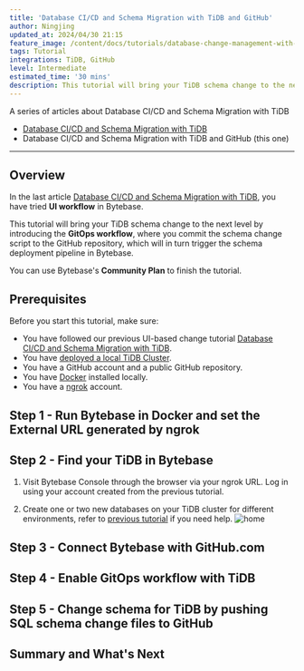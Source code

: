 ```yaml
---
title: 'Database CI/CD and Schema Migration with TiDB and GitHub'
author: Ningjing
updated_at: 2024/04/30 21:15
feature_image: /content/docs/tutorials/database-change-management-with-tidb-and-github/db-change-tidb-github.webp
tags: Tutorial
integrations: TiDB, GitHub
level: Intermediate
estimated_time: '30 mins'
description: This tutorial will bring your TiDB schema change to the next level by introducing the GitOps workflow, where you commit the schema change script to the GitHub repository, which will in turn trigger the schema deployment pipeline in Bytebase.
---
```


A series of articles about Database CI/CD and Schema Migration with TiDB

- [Database CI/CD and Schema Migration with TiDB](/docs/tutorials/database-change-management-with-tidb)
- Database CI/CD and Schema Migration with TiDB and GitHub (this one)

---

## Overview

In the last article [Database CI/CD and Schema Migration with TiDB](/docs/tutorials/database-change-management-with-tidb), you have tried **UI workflow** in Bytebase.

This tutorial will bring your TiDB schema change to the next level by introducing the **GitOps workflow**, where you commit the schema change script to the GitHub repository, which will in turn trigger the schema deployment pipeline in Bytebase.

You can use Bytebase's **Community Plan** to finish the tutorial.

## Prerequisites

Before you start this tutorial, make sure:

- You have followed our previous UI-based change tutorial [Database CI/CD and Schema Migration with TiDB](/docs/tutorials/database-change-management-with-tidb).
- You have [deployed a local TiDB Cluster](https://docs.pingcap.com/tidb/stable/quick-start-with-tidb).
- You have a GitHub account and a public GitHub repository.
- You have [Docker](https://www.docker.com/) installed locally.
- You have a [ngrok](http://ngrok.com/) account.

## Step 1 - Run Bytebase in Docker and set the External URL generated by ngrok

<IncludeBlock url="/docs/get-started/install/vcs-with-ngrok"></IncludeBlock>

## Step 2 - Find your TiDB in Bytebase

1. Visit Bytebase Console through the browser via your ngrok URL. Log in using your account created from the previous tutorial.

1. Create one or two new databases on your TiDB cluster for different environments, refer to [previous tutorial](/docs/tutorials/database-change-management-with-tidb) if you need help.
   ![home](/content/docs/tutorials/database-change-management-with-tidb-and-github/bb-project-dbs-tidb.webp)

## Step 3 - Connect Bytebase with GitHub.com

<IncludeBlock url="/docs/share/tutorials/vcs-with-github"></IncludeBlock>

## Step 4 - Enable GitOps workflow with TiDB

<IncludeBlock url="/docs/share/tutorials/vcs-in-project-github"></IncludeBlock>

## Step 5 - Change schema for TiDB by pushing SQL schema change files to GitHub

<IncludeBlock url="/docs/share/tutorials/vcs-change-github" db="tidb"></IncludeBlock>

## Summary and What's Next

<IncludeBlock url="/docs/share/tutorials/vcs-summary-github"></IncludeBlock>
